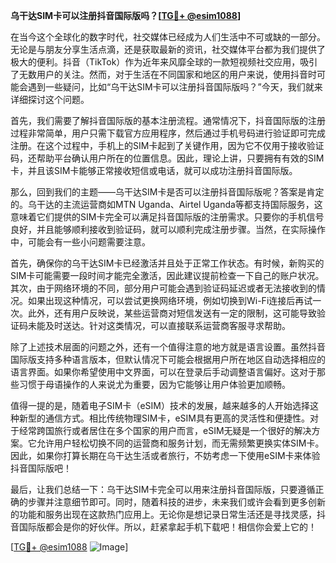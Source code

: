 **乌干达SIM卡可以注册抖音国际版吗？[[TG💪+ @esim1088](https://t.me/s/esim1088)]**

在当今这个全球化的数字时代，社交媒体已经成为人们生活中不可或缺的一部分。无论是与朋友分享生活点滴，还是获取最新的资讯，社交媒体平台都为我们提供了极大的便利。抖音（TikTok）作为近年来风靡全球的一款短视频社交应用，吸引了无数用户的关注。然而，对于生活在不同国家和地区的用户来说，使用抖音时可能会遇到一些疑问，比如“乌干达SIM卡可以注册抖音国际版吗？”今天，我们就来详细探讨这个问题。

首先，我们需要了解抖音国际版的基本注册流程。通常情况下，抖音国际版的注册过程非常简单，用户只需下载官方应用程序，然后通过手机号码进行验证即可完成注册。在这个过程中，手机上的SIM卡起到了关键作用，因为它不仅用于接收验证码，还帮助平台确认用户所在的位置信息。因此，理论上讲，只要拥有有效的SIM卡，并且该SIM卡能够正常接收短信或电话，就可以成功注册抖音国际版。

那么，回到我们的主题——乌干达SIM卡是否可以注册抖音国际版呢？答案是肯定的。乌干达的主流运营商如MTN Uganda、Airtel Uganda等都支持国际服务，这意味着它们提供的SIM卡完全可以满足抖音国际版的注册需求。只要你的手机信号良好，并且能够顺利接收到验证码，就可以顺利完成注册步骤。当然，在实际操作中，可能会有一些小问题需要注意。

首先，确保你的乌干达SIM卡已经激活并且处于正常工作状态。有时候，新购买的SIM卡可能需要一段时间才能完全激活，因此建议提前检查一下自己的账户状况。其次，由于网络环境的不同，部分用户可能会遇到验证码延迟或者无法接收到的情况。如果出现这种情况，可以尝试更换网络环境，例如切换到Wi-Fi连接后再试一次。此外，还有用户反映说，某些运营商对短信发送有一定的限制，这可能导致验证码未能及时送达。针对这类情况，可以直接联系运营商客服寻求帮助。

除了上述技术层面的问题之外，还有一个值得注意的地方就是语言设置。虽然抖音国际版支持多种语言版本，但默认情况下可能会根据用户所在地区自动选择相应的语言界面。如果你希望使用中文界面，可以在登录后手动调整语言偏好。这对于那些习惯于母语操作的人来说尤为重要，因为它能够让用户体验更加顺畅。

值得一提的是，随着电子SIM卡（eSIM）技术的发展，越来越多的人开始选择这种新型的通信方式。相比传统物理SIM卡，eSIM具有更高的灵活性和便捷性。对于经常跨国旅行或者居住在多个国家的用户而言，eSIM无疑是一个很好的解决方案。它允许用户轻松切换不同的运营商和服务计划，而无需频繁更换实体SIM卡。因此，如果你打算长期在乌干达生活或者旅行，不妨考虑一下使用eSIM卡来体验抖音国际版吧！

最后，让我们总结一下：乌干达SIM卡完全可以用来注册抖音国际版，只要遵循正确的步骤并注意细节即可。同时，随着科技的进步，未来我们或许会看到更多创新的功能和服务出现在这款热门应用上。无论你是想记录日常生活还是寻找灵感，抖音国际版都会是你的好伙伴。所以，赶紧拿起手机下载吧！相信你会爱上它的！

[[TG💪+ @esim1088](https://t.me/s/esim1088) ![Image](https://i.postimg.cc/4NQfJmqS/Snipaste-2025-05-13-00-14-12.png)]